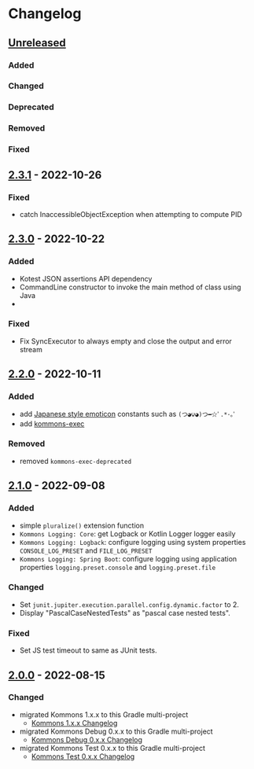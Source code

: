 # Changelog

## [Unreleased]

### Added

### Changed

### Deprecated

### Removed

### Fixed

## [2.3.1] - 2022-10-26

### Fixed

- catch InaccessibleObjectException when attempting to compute PID

## [2.3.0] - 2022-10-22

### Added

- Kotest JSON assertions API dependency
- CommandLine constructor to invoke the main method of class using Java
-

### Fixed

- Fix SyncExecutor to always empty and close the output and error stream

## [2.2.0] - 2022-10-11

### Added

- add [Japanese style emoticon](https://en.wikipedia.org/wiki/Emoticon#Japanese_style) constants such as `(つ◕౪◕)つ━☆ﾟ.*･｡ﾟ`
- add [kommons-exec](kommons-exec)

### Removed

- removed `kommons-exec-deprecated`

## [2.1.0] - 2022-09-08

### Added

- simple `pluralize()` extension function
- `Kommons Logging: Core`: get Logback or Kotlin Logger logger easily
- `Kommons Logging: Logback`: configure logging using system properties `CONSOLE_LOG_PRESET` and `FILE_LOG_PRESET`
- `Kommons Logging: Spring Boot`: configure logging using application properties `logging.preset.console` and `logging.preset.file`

### Changed

- Set `junit.jupiter.execution.parallel.config.dynamic.factor` to 2.
- Display "PascalCaseNestedTests" as "pascal case nested tests".

### Fixed

- Set JS test timeout to same as JUnit tests.

## [2.0.0] - 2022-08-15

### Changed

- migrated Kommons 1.x.x to this Gradle multi-project
    - [Kommons 1.x.x Changelog](https://github.com/bkahlert/kommons/compare/v1.0.0...v1.6.0)
- migrated Kommons Debug 0.x.x to this Gradle multi-project
    - [Kommons Debug 0.x.x Changelog](https://github.com/bkahlert/kommons-debug/compare/v0.1.0...v0.14.0)
- migrated Kommons Test 0.x.x to this Gradle multi-project
    - [Kommons Test 0.x.x Changelog](https://github.com/bkahlert/kommons-test/compare/v0.1.0...v0.4.4)

[unreleased]: https://github.com/bkahlert/kommons-test/compare/v2.3.1...HEAD

[2.3.1]: https://github.com/bkahlert/kommons-test/compare/v2.3.0...v2.3.1

[2.3.0]: https://github.com/bkahlert/kommons-test/compare/v2.2.0...v2.3.0

[2.2.0]: https://github.com/bkahlert/kommons-test/compare/v2.1.0...v2.2.0

[2.1.0]: https://github.com/bkahlert/kommons-test/compare/v2.0.0...v2.1.0

[2.0.0]: https://github.com/bkahlert/kommons-test/compare/v1.0.0...v2.0.0
